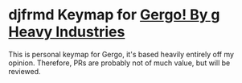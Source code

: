 # djfrmd Keymap for [Gergo! By g Heavy Industries](http://gboards.ca)

This is personal keymap for Gergo, it's based heavily entirely off my opinion. Therefore, PRs are probably not of much value, but will be reviewed.
